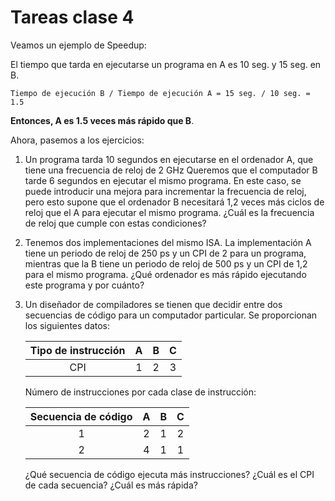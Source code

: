 # Tareas clase 4

Veamos un ejemplo de Speedup:

El tiempo que tarda en ejecutarse un programa en A es 10 seg. y 15 seg. en B.

```
Tiempo de ejecución B / Tiempo de ejecución A = 15 seg. / 10 seg. = 1.5
```

**Entonces, A es 1.5 veces más rápido que B**.

Ahora, pasemos a los ejercicios:

1. Un programa tarda 10 segundos en
ejecutarse en el ordenador A, que tiene una frecuencia de reloj de 2 GHz Queremos que el computador B tarde 6 segundos en ejecutar el mismo programa. En este caso, se puede introducir una mejora para incrementar la frecuencia de reloj, pero esto supone que el ordenador B necesitará 1,2 veces más ciclos de reloj que el A para ejecutar el mismo programa. ¿Cuál es la frecuencia de reloj que cumple con estas condiciones?
2. Tenemos dos implementaciones del mismo ISA. La implementación A tiene un periodo de reloj de 250 ps y un CPI de 2 para un programa, mientras que la B tiene un periodo de reloj de 500 ps y un CPI de 1,2 para el mismo programa. ¿Qué ordenador es más rápido ejecutando este programa y por cuánto?
3. Un diseñador de compiladores se tienen que decidir entre dos secuencias de código para un computador particular. Se proporcionan los siguientes datos:

    | Tipo de instrucción | A | B | C | 
    |:-------------------:|:-:|:-:|:-:| 
    | CPI                 | 1 | 2 | 3 |

    Número de instrucciones por cada clase de instrucción:
 
    
    | Secuencia de código  | A | B | C |
    |:-------------------:|:-:|:-:|:-:| 
    | 1 | 2 | 1 | 2 |  
    | 2 | 4 | 1 | 1 |

    ¿Qué secuencia de código ejecuta más instrucciones?
    ¿Cuál es el CPI de cada secuencia? ¿Cuál es más rápida?